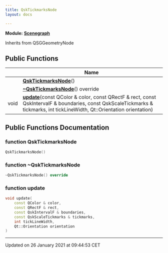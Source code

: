 ```yaml
---
title: QskTickmarksNode
layout: docs

---
```



**Module:** **[Scenegraph](/docs/modules/group___scenegraph/)**



Inherits from QSGGeometryNode

## Public Functions

|                | Name           |
| -------------- | -------------- |
| | **[QskTickmarksNode](/docs/classes/class_qsk_tickmarks_node/#function-qsktickmarksnode)**() |
| | **[~QskTickmarksNode](/docs/classes/class_qsk_tickmarks_node/#function-~qsktickmarksnode)**() override |
| void | **[update](/docs/classes/class_qsk_tickmarks_node/#function-update)**(const QColor & color, const QRectF & rect, const QskIntervalF & boundaries, const QskScaleTickmarks & tickmarks, int tickLineWidth, Qt::Orientation orientation) |

## Public Functions Documentation

### function QskTickmarksNode

```cpp
QskTickmarksNode()
```


### function ~QskTickmarksNode

```cpp
~QskTickmarksNode() override
```


### function update

```cpp
void update(
    const QColor & color,
    const QRectF & rect,
    const QskIntervalF & boundaries,
    const QskScaleTickmarks & tickmarks,
    int tickLineWidth,
    Qt::Orientation orientation
)
```


-------------------------------

Updated on 26 January 2021 at 09:44:53 CET